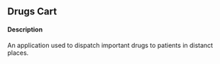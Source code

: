 ## Drugs Cart

#### Description

An application used to dispatch important drugs to patients in distanct places.